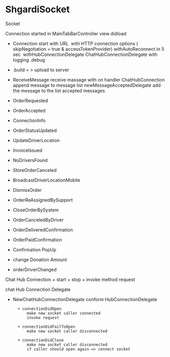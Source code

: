# ShgardiSocket

Socket 

Connection started in MainTabBarController view didload

- Connection start with URL  with HTTP connection options ( skipNegotiation = true & accessTokenProvider)
	withAutoReconnect in 5 sec 	withHubConnectionDelegate ChatHubConnectionDelegate
	with logging .debug
- .build = > upload to server 

- ReceiveMessage receive massage with on handler      ChatHubConnection append message to message list newMessageAcceptedDelegate  add the message to the list accepted messages 

- OrderRequested
- OrderAccepted
- ConnectionInfo
- OrderStatusUpdated
- UpdateDriverLocation
- InvoiceIssued
- NoDriversFound
- StoreOrderCanceled
- BroadcastDriverLocationMobile
- DismissOrder
- OrderReAssignedBySupport
- CloseOrderBySystem
- OrderCanceledByDriver
- OrderDeliveredConfirmation
- OrderPaidConfirmation
- Confirmation PopUp
- change Donation Amount
- orderDriverChanged 
 
Chat Hub Connection
	+ start
	+ stop
	+ invoke method request
	

chat Hub Connection Delegate

- NewChatHubConnectionDelegate  conform HubConnectionDelegate

		+ connectionDidOpen
			make new socket caller connected 
			invoke request

  		+ connectionDidFailToOpen
			make new socket caller disconnected

		+ connectionDidClose
			make new socket caller disconnected
			if caller should open again => connect socket












